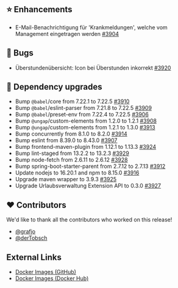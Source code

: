 ## ⭐ Enhancements

- E-Mail-Benachrichtigung für 'Krankmeldungen', welche vom Management eingetragen werden [#3904](https://github.com/urlaubsverwaltung/urlaubsverwaltung/issues/3904)

## 🐞 Bugs

- Überstundenübersicht: Icon bei Überstunden inkorrekt [#3920](https://github.com/urlaubsverwaltung/urlaubsverwaltung/issues/3920)

## 🔨 Dependency upgrades

- Bump `@babel`/core from 7.22.1 to 7.22.5 [#3910](https://github.com/urlaubsverwaltung/urlaubsverwaltung/pull/3910)
- Bump `@babel`/eslint-parser from 7.21.8 to 7.22.5 [#3909](https://github.com/urlaubsverwaltung/urlaubsverwaltung/pull/3909)
- Bump `@babel`/preset-env from 7.22.4 to 7.22.5 [#3906](https://github.com/urlaubsverwaltung/urlaubsverwaltung/pull/3906)
- Bump `@ungap`/custom-elements from 1.2.0 to 1.2.1 [#3908](https://github.com/urlaubsverwaltung/urlaubsverwaltung/pull/3908)
- Bump `@ungap`/custom-elements from 1.2.1 to 1.3.0 [#3913](https://github.com/urlaubsverwaltung/urlaubsverwaltung/pull/3913)
- Bump concurrently from 8.1.0 to 8.2.0 [#3914](https://github.com/urlaubsverwaltung/urlaubsverwaltung/pull/3914)
- Bump eslint from 8.39.0 to 8.43.0 [#3907](https://github.com/urlaubsverwaltung/urlaubsverwaltung/pull/3907)
- Bump frontend-maven-plugin from 1.12.1 to 1.13.3 [#3924](https://github.com/urlaubsverwaltung/urlaubsverwaltung/pull/3924)
- Bump lint-staged from 13.2.2 to 13.2.3 [#3929](https://github.com/urlaubsverwaltung/urlaubsverwaltung/pull/3929)
- Bump node-fetch from 2.6.11 to 2.6.12 [#3928](https://github.com/urlaubsverwaltung/urlaubsverwaltung/pull/3928)
- Bump spring-boot-starter-parent from 2.7.12 to 2.7.13 [#3912](https://github.com/urlaubsverwaltung/urlaubsverwaltung/pull/3912)
- Update nodejs to 16.20.1 and npm to 8.15.0 [#3916](https://github.com/urlaubsverwaltung/urlaubsverwaltung/issues/3916)
- Upgrade maven wrapper to 3.9.3 [#3925](https://github.com/urlaubsverwaltung/urlaubsverwaltung/pull/3925)
- Upgrade Urlaubsverwaltung Extension API to 0.3.0 [#3927](https://github.com/urlaubsverwaltung/urlaubsverwaltung/issues/3927)

## ❤️ Contributors

We'd like to thank all the contributors who worked on this release!

- [@grafjo](https://github.com/grafjo)
- [@derTobsch](https://github.com/derTobsch)
## External Links

- [Docker Images (GitHub)](https://github.com/urlaubsverwaltung/urlaubsverwaltung/pkgs/container/urlaubsverwaltung)
- [Docker Images (Docker Hub)](https://hub.docker.com/r/urlaubsverwaltung/urlaubsverwaltung)
